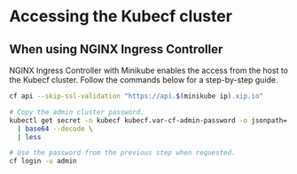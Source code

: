 # Accessing the Kubecf cluster

## When using NGINX Ingress Controller

NGINX Ingress Controller with Minikube enables the access from the host to the Kubecf cluster. Follow the
commands below for a step-by-step guide.

```sh
cf api --skip-ssl-validation "https://api.$(minikube ip).xip.io"

# Copy the admin cluster password.
kubectl get secret -n kubecf kubecf.var-cf-admin-password -o jsonpath='{.data.password}' \
  | base64 --decode \
  | less

# Use the password from the previous step when requested.
cf login -u admin
```

